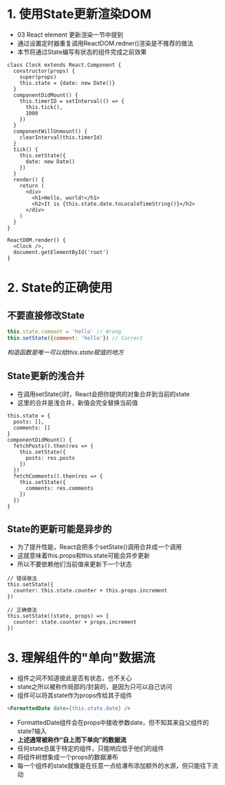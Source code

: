 # 1. 使用State更新渲染DOM
- 03 React element 更新渲染一节中提到  
- 通过设置定时器重复调用ReactDOM.redner()渲染是不推荐的做法
- 本节将通过State编写有状态的组件完成之前效果
````JSX
class Clock extends React.Component {
  constructor(props) {
    super(props)
    this.state = {date: new Date()}
  }
  componentDidMount() {
    this.timerID = setInterval(() => {
      this.tick(),
      1000
    })
  }
  componentWillUnmount() {
    clearInterval(this.timerId)
  }
  tick() {
    this.setState({
      date: new Date()
    })
  }
  render() {
    return (
      <div>
        <h1>Hello, world!</h1>
        <h2>It is {this.state.date.toLocaleTimeString()}</h2>
      </div>
    )
  }
}

ReactDOM.render() {
  <Clock />,
  document.getElementById('root')
}
````
# 2. State的正确使用
## 不要直接修改State
````javascript
this.state.comment = 'hello' // Wrong
this.setState({comment: 'hello'}) // Correct
````
*构造函数是唯一可以给this.state赋值的地方*
## State更新的浅合并
- 在调用setState()时，React会把你提供的对象合并到当前的state
- 这里的合并是浅合并，新值会完全替换当前值
````JSX
this.state = {
  posts: [],
  comments: []
}
componentDidMount() {
  fetchPosts().then(res => {
    this.setState({
      posts: res.posts
    })
  })
  fetchComments().then(res => {
    this.setState({
      comments: res.comments
    })
  })
}
````
## State的更新可能是异步的
- 为了提升性能，React会把多个setState()调用合并成一个调用
- 这就意味着this.props和this.state可能会异步更新
- 所以不要依赖他们当前值来更新下一个状态

````JSX
// 错误做法
this.setState({
  counter: this.state.counter + this.props.increment
})

// 正确做法
this.setState((state, props) => {
  counter: state.counter + props.increment
})
````
# 3. 理解组件的"单向"数据流
- 组件之间不知道彼此是否有状态，也不关心
- state之所以被称作局部的/封装的，是因为只可以自己访问
- 组件可以将其state作为props传给其子组件
````html
<FormattedDate date={this.state.date} />
````
- FormattedDate组件会在props中接收参数date，但不知其来自父组件的state?输入
- **上述通常被称作“自上而下单向”的数据流**
- 任何state总属于特定的组件，只能响应低于他们的组件
- 将组件树想象成一个props的数据瀑布
- 每一个组件的state就像是在任意一点给瀑布添加额外的水源，但只能往下流动
